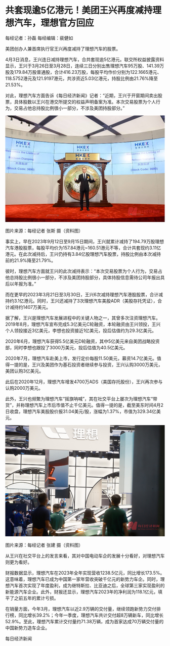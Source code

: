 # 共套现逾5亿港元！美团王兴再度减持理想汽车，理想官方回应

每经记者：孙磊 每经编辑：裴健如

美团创办人兼首席执行官王兴再度减持了理想汽车的股票。

4月3日消息，王兴连日减持理想汽车，合共套现逾5亿港元。联交所权益披露资料显示，王兴于3月26日至3月28日，连续三日分别出售理想汽车95万股、141.39万股及179.84万股普通股，合计416.23万股，每股平均作价分别为122.1665港元、118.5752港元及121.9197港元，共涉资近5.03亿港元，持股比例由21.76%降至21.53%。

对此，理想汽车方面告诉《每日经济新闻》记者：“近期，王兴于开窗期间卖出股票，具体股数以王兴在港交所提交的权益声明备案为准。本次交易股票为个人行为，交易占他总持股比例很小一部分，不涉及美团持股部分。”

![b4ab95ac493a2e1271b71f7ae7436054.jpg](https://raw.githubusercontent.com/qqhsx/qqnews_image/main/2024/04/03/共套现逾5亿港元！美团王兴再度减持理想汽车，理想官方回应/b4ab95ac493a2e1271b71f7ae7436054.jpg)

图片来源：每经记者 张斯 摄（资料图）

事实上，早在2023年9月12日至9月15日期间，王兴就累计减持了194.79万股理想汽车港股股票，每股平均价为157.84港元~160.51港元不等，合计共套现约3.11亿港元。在此次减持后，王兴仍持有3.84亿股理想汽车股票，持股比例由本次减持前的21.9%降至21.79%。

彼时，理想汽车方面就王兴的此次减持表示：“本次交易股票为个人行为，交易占他总持股比例很小一部分，不涉及美团持股部分，具体持股信息需待公司年报出具后以年报为准。”

而在更早的2023年3月21日至3月30日，王兴6次减持理想汽车港股股票，合计减持约3.1亿港元。同时，王兴还减持了3次理想汽车美股ADR（美股存托凭证），合计减持约1407万美元。

据了解，王兴是理想汽车发展进程中的关键人物之一，其曾多次注资理想汽车。2019年8月，理想汽车宣布完成5.3亿美元C轮融资，本轮融资由王兴领投，王兴个人领投接近3亿美元，李想也投资接近1亿美元，投后估值约为29.3亿美元。

2020年6月，理想汽车获得5.5亿美元D轮融资，其中5亿美元来自美团战略投资部，同时李想也跟投了3000万美元，投后估值为40.5亿美元。

2020年7月，理想汽车赴美上市，发行定价每股11.50美元，募资14.7亿美元。值得一提的是，王兴及美团作为基石投资者继续参与投资，王兴认购3000万美元，美团认购3亿美元。

此后在2020年12月，理想汽车增发4700万ADS（美国存托股份），王兴再次参与认购2000万美元。

此外，王兴也频繁为理想汽车“摇旗呐喊”，其在社交平台上屡次为理想汽车“带货”，并称理想汽车上市后市值不止千亿美元。值得一提的是，截至美东时间4月2日收盘，理想汽车美股股价报31.04美元/股，涨幅为1.37%，市值为329.34亿美元。

![2dc21f4f7bbc89d98b5236ff998016aa.jpg](https://raw.githubusercontent.com/qqhsx/qqnews_image/main/2024/04/03/共套现逾5亿港元！美团王兴再度减持理想汽车，理想官方回应/2dc21f4f7bbc89d98b5236ff998016aa.jpg)

图片来源：每经记者 张建 摄（资料图）

从王兴在社交平台上的发言来看，其对中国电动车企的发展十分看好，对理想汽车则更为看好。

财报数据显示，理想汽车在2023年全年实现营收1238.5亿元，同比增长173.5%。这意味着，理想汽车已成为中国第一家年营收突破千亿元的新势力车企。同时，理想汽车首次实现了年度盈利，成为继特斯拉、比亚迪之后，全球第三家实现盈利的新能源汽车企业。此外，财报还显示，理想汽车2023年的净利润为118.1亿元，填平了之前五年的累计亏损。

在销量方面，今年3月，理想汽车以近2.9万辆的交付量，继续领跑新势力交付排行榜，同比增长39.2%；今年一季度，理想汽车共计交付超8万辆新车，同比增长52.9%。至此，理想汽车累计交付量约71.38万辆，成为首家达成70万辆交付量的中国新势力造车企业。

每日经济新闻

